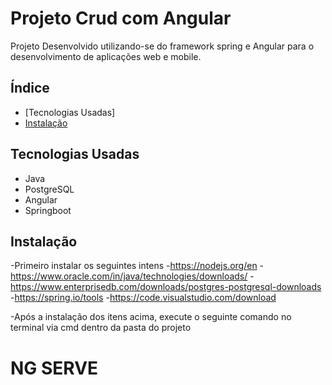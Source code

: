 # Projeto Crud com Angular

Projeto Desenvolvido utilizando-se do framework spring e Angular
para o desenvolvimento de aplicações web e mobile.

## Índice

- [Tecnologias Usadas]
- [Instalação](#instalação)

## Tecnologias Usadas

- Java
- PostgreSQL
- Angular
- Springboot

## Instalação

-Primeiro instalar os seguintes intens
 -https://nodejs.org/en
 -https://www.oracle.com/in/java/technologies/downloads/
 -https://www.enterprisedb.com/downloads/postgres-postgresql-downloads
 -https://spring.io/tools
 -https://code.visualstudio.com/download

-Após a instalação dos itens acima, execute o seguinte comando no terminal via cmd
dentro da pasta do projeto
# NG SERVE

